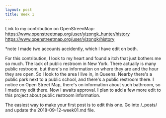 ```yaml
---
layout: post
title: Week 1
---
```



Link to my contribution on OpenStreenMap: https://www.openstreetmap.org/user/yizongk_hunter/history
https://www.openstreetmap.org/user/yizongk/history

*note I made two accounts accidently, which I have edit on both.

For this contribution, I look to my heart and found a itch that just bothers me so much. The lack of public restroom in New York. There actually is many public restroom, but there's no information on where they are and the hour they are open. So I look to the area I live in, in Queens. Nearby there's a public park next to a public school, and there's a public restroom there. I notice on Open Street Map, there's on information about such bathroom, so I made my edit there. Now I awaits approval. I plan to add a few more edit to this project about public restroom information.



The easiest way to make your first post is to edit this one. 
Go into /_posts/ and update the 2018-09-12-week01.md file. 
